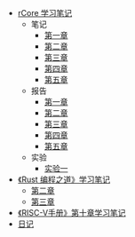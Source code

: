 - [rCore 学习笔记](rCore学习笔记/README.md)
    - 笔记
        - [第一章](rCore学习笔记/第一章笔记.md)
        - [第二章](rCore学习笔记/第二章笔记.md)
        - [第三章](rCore学习笔记/第三章笔记.md)
        - [第四章](rCore学习笔记/第四章笔记.md)
        - [第五章](rCore学习笔记/第五章笔记.md)
    - 报告
        - [第一章](rCore学习笔记/第一章报告.md)
        - [第二章](rCore学习笔记/第二章报告.md)
        - [第三章](rCore学习笔记/第三章报告.md)
        - [第四章](rCore学习笔记/第四章报告.md)
        - [第五章](rCore学习笔记/第五章报告.md)
    - 实验
        - [实验一](rCore学习笔记/实验一.md)
- [《Rust 编程之道》学习笔记](Rust编程之道/README.md)
    - [第二章](Rust编程之道/第二章笔记.md)
    - [第三章](Rust编程之道/第三章笔记.md)
- [《RISC-V手册》第十章学习笔记](RISC-V手册/第十章笔记.md)
- [日记](daily.md)
